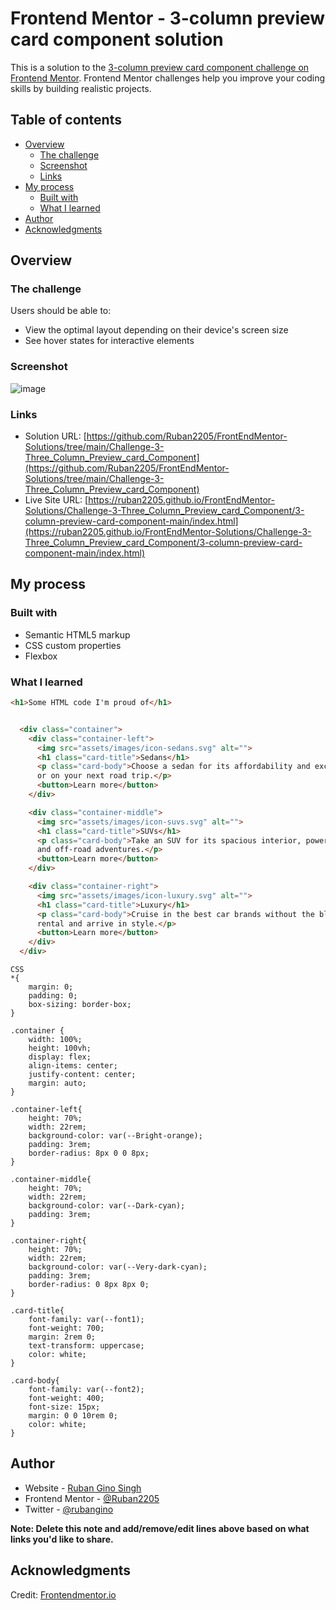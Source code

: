 # Frontend Mentor - 3-column preview card component solution

This is a solution to the [3-column preview card component challenge on Frontend Mentor](https://www.frontendmentor.io/challenges/3column-preview-card-component-pH92eAR2-). Frontend Mentor challenges help you improve your coding skills by building realistic projects. 

## Table of contents

- [Overview](#overview)
  - [The challenge](#the-challenge)
  - [Screenshot](#screenshot)
  - [Links](#links)
- [My process](#my-process)
  - [Built with](#built-with)
  - [What I learned](#what-i-learned)
- [Author](#author)
- [Acknowledgments](#acknowledgments)

## Overview

### The challenge

Users should be able to:

- View the optimal layout depending on their device's screen size
- See hover states for interactive elements

### Screenshot

![image](https://user-images.githubusercontent.com/63004130/173406363-92031ece-5a93-4c54-bbc7-79863499d5f2.png)

### Links

- Solution URL: [https://github.com/Ruban2205/FrontEndMentor-Solutions/tree/main/Challenge-3-Three_Column_Preview_card_Component](https://github.com/Ruban2205/FrontEndMentor-Solutions/tree/main/Challenge-3-Three_Column_Preview_card_Component)
- Live Site URL: [https://ruban2205.github.io/FrontEndMentor-Solutions/Challenge-3-Three_Column_Preview_card_Component/3-column-preview-card-component-main/index.html](https://ruban2205.github.io/FrontEndMentor-Solutions/Challenge-3-Three_Column_Preview_card_Component/3-column-preview-card-component-main/index.html)

## My process

### Built with

- Semantic HTML5 markup
- CSS custom properties
- Flexbox

### What I learned

```html
<h1>Some HTML code I'm proud of</h1>


  <div class="container">
    <div class="container-left">
      <img src="assets/images/icon-sedans.svg" alt="">
      <h1 class="card-title">Sedans</h1>
      <p class="card-body">Choose a sedan for its affordability and excellent fuel economy. Ideal for cruising in the city
      or on your next road trip.</p>
      <button>Learn more</button>
    </div>

    <div class="container-middle">
      <img src="assets/images/icon-suvs.svg" alt="">
      <h1 class="card-title">SUVs</h1>
      <p class="card-body">Take an SUV for its spacious interior, power, and versatility. Perfect for your next family vacation
      and off-road adventures.</p>
      <button>Learn more</button>
    </div>

    <div class="container-right">
      <img src="assets/images/icon-luxury.svg" alt="">
      <h1 class="card-title">Luxury</h1>
      <p class="card-body">Cruise in the best car brands without the bloated prices. Enjoy the enhanced comfort of a luxury
      rental and arrive in style.</p>
      <button>Learn more</button>
    </div>
  </div>
```
```
CSS
*{
    margin: 0;
    padding: 0;
    box-sizing: border-box;
}

.container {
    width: 100%;
    height: 100vh;
    display: flex;
    align-items: center;
    justify-content: center;
    margin: auto;
}

.container-left{
    height: 70%;
    width: 22rem;
    background-color: var(--Bright-orange);
    padding: 3rem;
    border-radius: 8px 0 0 8px;
}

.container-middle{
    height: 70%;
    width: 22rem;
    background-color: var(--Dark-cyan);
    padding: 3rem;
}

.container-right{
    height: 70%;
    width: 22rem;
    background-color: var(--Very-dark-cyan);
    padding: 3rem;
    border-radius: 0 8px 8px 0;
}

.card-title{
    font-family: var(--font1);
    font-weight: 700;
    margin: 2rem 0;
    text-transform: uppercase;
    color: white;
}

.card-body{
    font-family: var(--font2);
    font-weight: 400;
    font-size: 15px;
    margin: 0 0 10rem 0;
    color: white;
}
```

## Author

- Website - [Ruban Gino Singh](https://www.rubangino.in)
- Frontend Mentor - [@Ruban2205](https://www.frontendmentor.io/profile/Ruban2205)
- Twitter - [@rubangino](https://www.twitter.com/rubangino)

**Note: Delete this note and add/remove/edit lines above based on what links you'd like to share.**

## Acknowledgments

Credit: [Frontendmentor.io](https://frontendmentor.io/)

